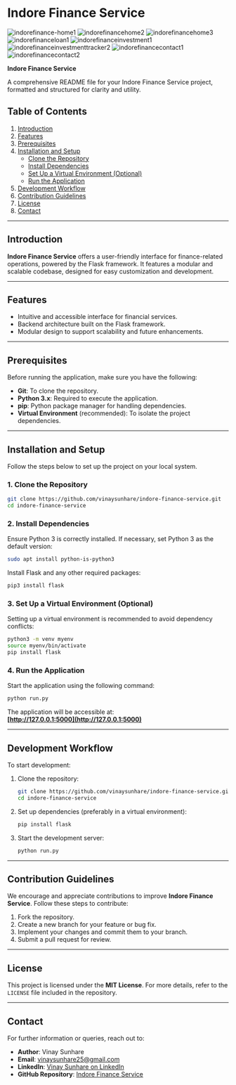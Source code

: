 # Indore Finance Service

![indorefinance-home1](https://github.com/user-attachments/assets/38a7a54e-952c-4119-a594-d45b26266c09)
![indorefinancehome2](https://github.com/user-attachments/assets/e3966091-5a8e-42e6-b23d-53d9ea6200f7)
![indorefinancehome3](https://github.com/user-attachments/assets/52a4d646-1389-4947-b555-9f4e5fc4a7c9)
![indorefinanceloan1](https://github.com/user-attachments/assets/9f293358-a792-460e-911f-bacf587941d6)
![indorefinanceinvestment1](https://github.com/user-attachments/assets/18ed51ef-3dd1-43c3-b7d9-787f977c5096)
![indorefinanceinvestmenttracker2](https://github.com/user-attachments/assets/dd12f506-12e6-454c-804c-45ccac128812)
![indorefinancecontact1](https://github.com/user-attachments/assets/e3cf9968-2e94-4e22-aa1a-dea24731b541)
![indorefinancecontact2](https://github.com/user-attachments/assets/78d50385-3008-438a-b7fa-0fbf965e3693)


**Indore Finance Service** 

A comprehensive README file for your Indore Finance Service project, formatted and structured for clarity and utility.



## Table of Contents

1. [Introduction](#introduction)  
2. [Features](#features)  
3. [Prerequisites](#prerequisites)  
4. [Installation and Setup](#installation-and-setup)  
    - [Clone the Repository](#1-clone-the-repository)  
    - [Install Dependencies](#2-install-dependencies)  
    - [Set Up a Virtual Environment (Optional)](#3-set-up-a-virtual-environment-optional)  
    - [Run the Application](#4-run-the-application)  
5. [Development Workflow](#development-workflow)  
6. [Contribution Guidelines](#contribution-guidelines)  
7. [License](#license)  
8. [Contact](#contact)  

---

## Introduction

**Indore Finance Service** offers a user-friendly interface for finance-related operations, powered by the Flask framework. It features a modular and scalable codebase, designed for easy customization and development.

---

## Features

- Intuitive and accessible interface for financial services.  
- Backend architecture built on the Flask framework.  
- Modular design to support scalability and future enhancements.  

---

## Prerequisites

Before running the application, make sure you have the following:

- **Git**: To clone the repository.  
- **Python 3.x**: Required to execute the application.  
- **pip**: Python package manager for handling dependencies.  
- **Virtual Environment** (recommended): To isolate the project dependencies.  

---

## Installation and Setup

Follow the steps below to set up the project on your local system.

### 1. Clone the Repository

```bash
git clone https://github.com/vinaysunhare/indore-finance-service.git
cd indore-finance-service
```

### 2. Install Dependencies

Ensure Python 3 is correctly installed. If necessary, set Python 3 as the default version:

```bash
sudo apt install python-is-python3
```

Install Flask and any other required packages:

```bash
pip3 install flask
```

### 3. Set Up a Virtual Environment (Optional)

Setting up a virtual environment is recommended to avoid dependency conflicts:

```bash
python3 -m venv myenv
source myenv/bin/activate
pip install flask
```

### 4. Run the Application

Start the application using the following command:

```bash
python run.py
```

The application will be accessible at:  
**[http://127.0.0.1:5000](http://127.0.0.1:5000)**

---

## Development Workflow

To start development:

1. Clone the repository:
   ```bash
   git clone https://github.com/vinaysunhare/indore-finance-service.git
   cd indore-finance-service
   ```

2. Set up dependencies (preferably in a virtual environment):
   ```bash
   pip install flask
   ```

3. Start the development server:
   ```bash
   python run.py
   ```

---

## Contribution Guidelines

We encourage and appreciate contributions to improve **Indore Finance Service**. Follow these steps to contribute:

1. Fork the repository.  
2. Create a new branch for your feature or bug fix.  
3. Implement your changes and commit them to your branch.  
4. Submit a pull request for review.  

---

## License

This project is licensed under the **MIT License**. For more details, refer to the `LICENSE` file included in the repository.

---

## Contact

For further information or queries, reach out to:

- **Author**: Vinay Sunhare  
- **Email**: [vinaysunhare25@gmail.com](mailto:vinaysunhare25@gmail.com)  
- **LinkedIn**: [Vinay Sunhare on LinkedIn](https://www.linkedin.com/in/vinay-sunhare)  
- **GitHub Repository**: [Indore Finance Service](https://github.com/vinaysunhare/indore-finance-service)
